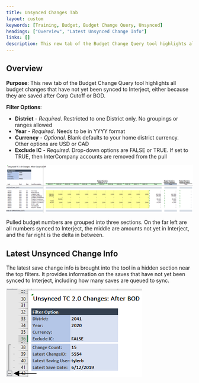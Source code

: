 ```yaml
---
title: Unsynced Changes Tab
layout: custom
keywords: [Training, Budget, Budget Change Query, Unsynced]
headings: ["Overview", "Latest Unsynced Change Info"]
links: []
description: This new tab of the Budget Change Query tool highlights all budget changes that have not yet been synced to Interject, either because they are saved after Corp Cutoff or BOD.
---
```


## Overview

**Purpose**:  This new tab of the Budget Change Query tool highlights all budget changes that have not yet been synced to Interject, either because they are saved after Corp Cutoff or BOD.

**Filter Options**:

* **District** - *Required*. Restricted to one District only. No groupings or ranges allowed
* **Year** - *Required*. Needs to be in YYYY format
* **Currency** - *Optional*. Blank defaults to your home district currency. Other options are USD or CAD
* **Exclude IC** - *Required*. Drop-down options are FALSE or TRUE. If set to TRUE, then InterCompany accounts are removed from the pull

![](/images/WCNTraining/Budget/BudChangeQuery_Unsynced_FullView.png)

Pulled budget numbers are grouped into three sections. On the far left are all numbers synced to Interject, the middle are amounts not yet in Interject, and the far right is the delta in between.

## Latest Unsynced Change Info

The latest save change info is brought into the tool in a hidden section near the top filters. It provides information on the saves that have not yet been synced to Interject, including how many saves are queued to sync.

![](/images/WCNTraining/Budget/BudChangeQuery_Unsynced_ChangeInfo.png)